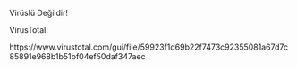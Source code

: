 Virüslü Değildir!
<p>
  VirusTotal:
<p>
https://www.virustotal.com/gui/file/59923f1d69b22f7473c92355081a67d7c85891e968b1b51bf04ef50daf347aec

